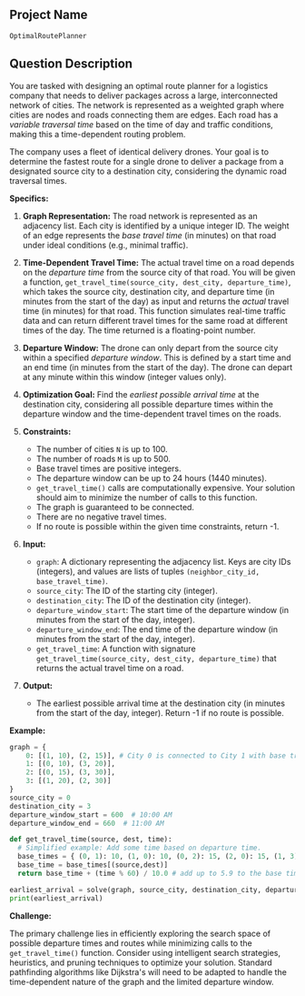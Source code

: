 ## Project Name

`OptimalRoutePlanner`

## Question Description

You are tasked with designing an optimal route planner for a logistics company that needs to deliver packages across a large, interconnected network of cities. The network is represented as a weighted graph where cities are nodes and roads connecting them are edges. Each road has a *variable traversal time* based on the time of day and traffic conditions, making this a time-dependent routing problem.

The company uses a fleet of identical delivery drones. Your goal is to determine the fastest route for a single drone to deliver a package from a designated source city to a destination city, considering the dynamic road traversal times.

**Specifics:**

1.  **Graph Representation:** The road network is represented as an adjacency list. Each city is identified by a unique integer ID. The weight of an edge represents the *base travel time* (in minutes) on that road under ideal conditions (e.g., minimal traffic).

2.  **Time-Dependent Travel Time:** The actual travel time on a road depends on the *departure time* from the source city of that road. You will be given a function, `get_travel_time(source_city, dest_city, departure_time)`, which takes the source city, destination city, and departure time (in minutes from the start of the day) as input and returns the *actual* travel time (in minutes) for that road. This function simulates real-time traffic data and can return different travel times for the same road at different times of the day. The time returned is a floating-point number.

3.  **Departure Window:** The drone can only depart from the source city within a specified *departure window*. This is defined by a start time and an end time (in minutes from the start of the day). The drone can depart at any minute within this window (integer values only).

4.  **Optimization Goal:** Find the *earliest possible arrival time* at the destination city, considering all possible departure times within the departure window and the time-dependent travel times on the roads.

5.  **Constraints:**
    *   The number of cities `N` is up to 100.
    *   The number of roads `M` is up to 500.
    *   Base travel times are positive integers.
    *   The departure window can be up to 24 hours (1440 minutes).
    *   `get_travel_time()` calls are computationally expensive. Your solution should aim to minimize the number of calls to this function.
    *   The graph is guaranteed to be connected.
    *   There are no negative travel times.
    *   If no route is possible within the given time constraints, return -1.

6.  **Input:**
    *   `graph`: A dictionary representing the adjacency list. Keys are city IDs (integers), and values are lists of tuples `(neighbor_city_id, base_travel_time)`.
    *   `source_city`: The ID of the starting city (integer).
    *   `destination_city`: The ID of the destination city (integer).
    *   `departure_window_start`: The start time of the departure window (in minutes from the start of the day, integer).
    *   `departure_window_end`: The end time of the departure window (in minutes from the start of the day, integer).
    *   `get_travel_time`: A function with signature `get_travel_time(source_city, dest_city, departure_time)` that returns the actual travel time on a road.

7.  **Output:**
    *   The earliest possible arrival time at the destination city (in minutes from the start of the day, integer). Return -1 if no route is possible.

**Example:**

```python
graph = {
    0: [(1, 10), (2, 15)], # City 0 is connected to City 1 with base travel time 10 and City 2 with base travel time 15.
    1: [(0, 10), (3, 20)],
    2: [(0, 15), (3, 30)],
    3: [(1, 20), (2, 30)]
}
source_city = 0
destination_city = 3
departure_window_start = 600  # 10:00 AM
departure_window_end = 660  # 11:00 AM

def get_travel_time(source, dest, time):
  # Simplified example: Add some time based on departure time.
  base_times = { (0, 1): 10, (1, 0): 10, (0, 2): 15, (2, 0): 15, (1, 3): 20, (3, 1): 20, (2, 3): 30, (3, 2): 30 }
  base_time = base_times[(source,dest)]
  return base_time + (time % 60) / 10.0 # add up to 5.9 to the base time.

earliest_arrival = solve(graph, source_city, destination_city, departure_window_start, departure_window_end, get_travel_time)
print(earliest_arrival)
```

**Challenge:**

The primary challenge lies in efficiently exploring the search space of possible departure times and routes while minimizing calls to the `get_travel_time()` function. Consider using intelligent search strategies, heuristics, and pruning techniques to optimize your solution. Standard pathfinding algorithms like Dijkstra's will need to be adapted to handle the time-dependent nature of the graph and the limited departure window.
